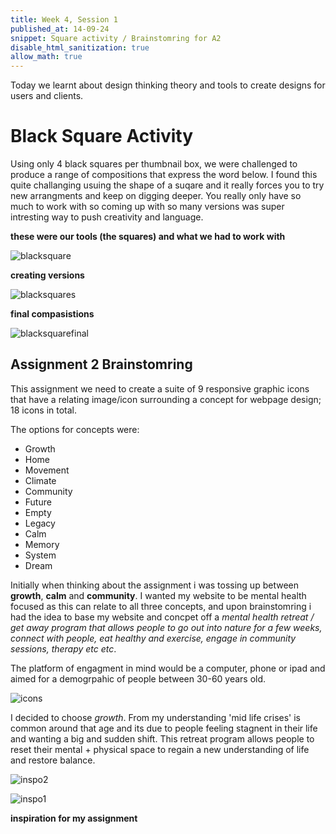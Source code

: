 ```yaml
---
title: Week 4, Session 1
published_at: 14-09-24
snippet: Square activity / Brainstomring for A2
disable_html_sanitization: true
allow_math: true
---
```


Today we learnt about design thinking theory and tools to create designs for users and clients. 

# Black Square Activity 

Using only 4 black squares per thumbnail box, we were challenged to produce a range of compositions that express the word below. I found this quite challanging usuing the shape of a suqare and it really forces you to try new arrangments and keep on digging deeper. You really only have so much to work with so coming up with so many versions was super intresting way to push creativity and language.

**these were our tools (the squares) and what we had to work with** 

![blacksquare](squares.png)  

**creating versions** 

![blacksquares](squares1.png)  

**final compasistions** 

![blacksquarefinal](final1.png) 


## Assignment 2 Brainstomring 

This assignment we need to create a suite of 9 responsive graphic icons that have a relating image/icon surrounding a concept for webpage design; 18 icons in total. 

The options for concepts were: 
- Growth
- Home
- Movement
- Climate
- Community
- Future
- Empty
- Legacy
- Calm
- Memory
- System
- Dream

Initially when thinking about the assignment i was tossing up between **growth**, **calm** and **community**. 
I wanted my website to be mental health focused as this can relate to all three concepts, and upon brainstomring i had the idea to base my website and concpet off a *mental health retreat / get away program that allows people to go out into nature for a few weeks, connect with people, eat healthy and exercise, engage in community sessions, therapy etc etc*.  

The platform of engagment in mind would be a computer, phone or ipad and aimed for a demogrpahic of people between 30-60 years old. 

![icons](icon1.jpeg) 

I decided to choose *growth*. 
From my understanding 'mid life crises' is common around that age and its due to people feeling stagnent in their life and wanting a big and sudden shift. This retreat program allows people to reset their mental + physical space to regain a new understanding of life and restore balance. 

![inspo2](inspo2.png)

![inspo1](inspo1.png)

**inspiration for my assignment** 



